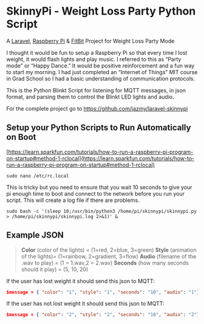 # SkinnyPi - Weight Loss Party Python Script

A [Laravel](https://laravel.com), [Raspberry Pi](https://www.raspberrypi.org/) & [FitBit](https://www.fitbit.com) Project for Weight Loss Party Mode

I thought it would be fun to setup a Raspberry Pi so that every time I lost weight, it would flash lights and play music. I referred to this as “Party mode” or “Happy Dance.” It would be positive reinforcement and a fun way to start my morning. I had just completed an “Internet of Things” MIT course in Grad School so I had a basic understanding of communication protocols.

This is the Python Blinkt Script for listening for MQTT messages, in json format, and parsing them to control the Blinkt LED lights and audio.

For the complete project go to https://github.com/jazmy/laravel-skinnypi


## Setup your Python Scripts to Run Automatically on Boot

[https://learn.sparkfun.com/tutorials/how-to-run-a-raspberry-pi-program-on-startup#method-1-rclocal](https://learn.sparkfun.com/tutorials/how-to-run-a-raspberry-pi-program-on-startup#method-1-rclocal)
```unix  
sudo nano /etc/rc.local
```
This is tricky but you need to ensure that you wait 10 seconds to give your pi enough time to boot and connect to the network before you run your script. This will create a log file if there are problems.

```unix  
sudo bash -c '(sleep 10;/usr/bin/python3 /home/pi/skinnypi/skinnypi.py > /home/pi/skinnypi/skinnypi.log 2>&1)' &
```
## Example JSON

> **Color** (color of the lights) = (1=red, 2=blue, 3=green)
> **Style** (animation of the lights)= (1=rainbow, 2=gradient, 3=flow)
> **Audio** (filename of the .wav to play) = (1 = 1.wav,2 = 2.wav)
> **Seconds** (how many seconds should it play) = (5, 10, 20)

If the user has lost weight it should send this json to MQTT:
```json
$message = { "color": "1", "style": "1", "seconds": "10", "audio": "1"}
```

If the user has not lost weight it should send this json to MQTT:
```json
$message = { "color": "2", "style": "2", "seconds": "10", "audio": "2"}
